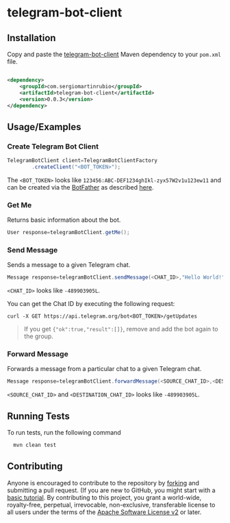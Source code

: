 # telegram-bot-client

## Installation

Copy and paste
the [telegram-bot-client](https://search.maven.org/artifact/com.sergiomartinrubio/telegram-bot-client/0.0.3/jar)
Maven dependency to your `pom.xml` file.

```xml

<dependency>
    <groupId>com.sergiomartinrubio</groupId>
    <artifactId>telegram-bot-client</artifactId>
    <version>0.0.3</version>
</dependency>
```

## Usage/Examples

### Create Telegram Bot Client

```java
TelegramBotClient client=TelegramBotClientFactory
        .createClient("<BOT_TOKEN>");
```

The `<BOT_TOKEN>` looks like `123456:ABC-DEF1234ghIkl-zyx57W2v1u123ew11`
and can be created via the [BotFather](https://t.me/botfather) as described [here](https://core.telegram.org/bots#).

### Get Me

Returns basic information about the bot.

```java
User response=telegramBotClient.getMe();
```

### Send Message

Sends a message to a given Telegram chat.

```java
Message response=telegramBotClient.sendMessage(<CHAT_ID>,"Hello World!");
```

`<CHAT_ID>` looks like `-489903905L`.

You can get the Chat ID by executing the following request:

```shell
curl -X GET https://api.telegram.org/bot<BOT_TOKEN>/getUpdates
```

> If you get `{"ok":true,"result":[]}`, remove and add the bot again to the group.

### Forward Message

Forwards a message from a particular chat to a given Telegram chat.

```java
Message response=telegramBotClient.forwardMessage(<SOURCE_CHAT_ID>,<DESTINATION_CHAT_ID>,<MESSAGE_ID>);
```

`<SOURCE_CHAT_ID>` and `<DESTINATION_CHAT_ID>` looks like `-489903905L`.

## Running Tests

To run tests, run the following command

```bash
  mvn clean test
```

## Contributing

Anyone is encouraged to contribute to the repository
by [forking](https://docs.github.com/en/get-started/quickstart/fork-a-repo) and submitting a pull request. (If you are
new to GitHub, you might start with a [basic tutorial](https://docs.github.com/en/get-started/quickstart/set-up-git). By
contributing to this project, you grant a world-wide, royalty-free, perpetual, irrevocable, non-exclusive, transferable
license to all users under the terms of
the [Apache Software License v2](http://www.apache.org/licenses/LICENSE-2.0.html) or later.
